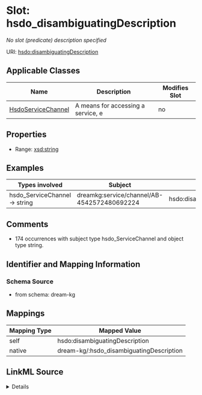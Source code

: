 

# Slot: hsdo_disambiguatingDescription


_No slot (predicate) description specified_





URI: [hsdo:disambiguatingDescription](http://schema.org/disambiguatingDescription)



<!-- no inheritance hierarchy -->





## Applicable Classes

| Name | Description | Modifies Slot |
| --- | --- | --- |
| [HsdoServiceChannel](../classes/HsdoServiceChannel.md) | A means for accessing a service, e |  no  |







## Properties

* Range: [xsd:string](xsd:string)






## Examples

| Types involved | Subject | Predicate | Object |
| --- | --- | --- | --- |
| hsdo_ServiceChannel → string | dreamkg:service/channel/AB-4542572480692224 | hsdo:disambiguatingDescription | Aunt Bertha |


## Comments

* 174 occurrences with subject type hsdo_ServiceChannel and object type string.

## Identifier and Mapping Information







### Schema Source


* from schema: dream-kg




## Mappings

| Mapping Type | Mapped Value |
| ---  | ---  |
| self | hsdo:disambiguatingDescription |
| native | dream-kg/:hsdo_disambiguatingDescription |




## LinkML Source

<details>
```yaml
name: hsdo_disambiguatingDescription
description: No slot (predicate) description specified
comments:
- 174 occurrences with subject type hsdo_ServiceChannel and object type string.
examples:
- description: hsdo_ServiceChannel → string
  object:
    example_object: Aunt Bertha
    example_object_type: string
    example_predicate: hsdo:disambiguatingDescription
    example_subject: dreamkg:service/channel/AB-4542572480692224
    example_subject_type: hsdo_ServiceChannel
from_schema: dream-kg
rank: 1000
slot_uri: hsdo:disambiguatingDescription
alias: hsdo_disambiguatingDescription
domain_of:
- hsdo_ServiceChannel
range: string

```
</details>